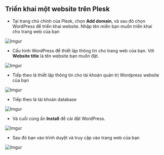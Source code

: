 ## Triển khai một website trên Plesk
- Tại trang chủ chính của Plesk, chọn **Add domain**, và sau đó chọn WordPress để triển khai website. Nhập tên miền bạn muốn triển khai cho trang web của bạn

![Imgur](https://i.imgur.com/ndfwrAx.png)


- Cấu hình WordPress để thiết lập thông tin cho trang web của bạn. Với **Website title** là tên website bạn muốn đặt.

![Imgur](https://i.imgur.com/EaKf4Se.png)

- Tiếp theo là thiết lập thông tin cho tài khoản quản trị Wordpress website của bạn

![Imgur](https://i.imgur.com/iUOzchD.png)

- Tiếp theo là tài khoản database

![Imgur](https://i.imgur.com/MVq655i.png)

- Và cuối cùng ấn **Install** để cài đặt WordPress. 

![Imgur](https://i.imgur.com/oInrb9G.png)

- Sau đó bạn vào trình duyệt và truy cập vào trang web của bạn

![Imgur](https://i.imgur.com/ytDeLZW.png)


